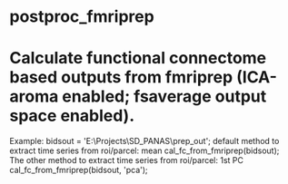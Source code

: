 # postproc_fmriprep
# Calculate functional connectome based outputs from fmriprep (ICA-aroma enabled; fsaverage output space enabled).
Example:
bidsout = 'E:\Projects\SD_PANAS\prep_out';
default method to extract time series from roi/parcel: mean
cal_fc_from_fmriprep(bidsout); 
The other method to extract time series from roi/parcel: 1st PC
cal_fc_from_fmriprep(bidsout, 'pca');


